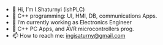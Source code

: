 - 👋 Hi, I’m I.Shaturnyi (ishPLC)
- 👀 C++ programming: UI, HMI, DB, communications Apps. 
- 🌱 I’m currently working as Electronics Engineer
- 💞️ C++ PC Apps, and AVR microcontrollers prog.
- 📫 How to reach me: ingisaturny@gmail.com

<!---
ishPLC/ishPLC is a ✨ special ✨ repository because its `README.md` (this file) appears on your GitHub profile.
You can click the Preview link to take a look at your changes.
--->
